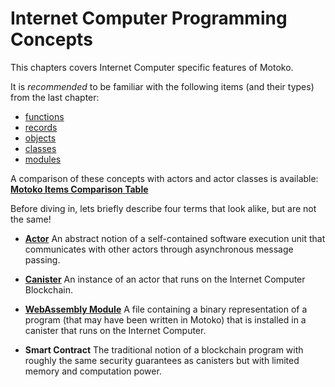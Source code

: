 # Internet Computer Programming Concepts

This chapters covers Internet Computer specific features of Motoko.

It is *recommended* to be familiar with the following items (and their types) from the last chapter:  
- [functions](/common-programming-concepts/functions.html)
- [records](/common-programming-concepts/types/records.html)
- [objects](/common-programming-concepts/objects-and-classes/objects.html)
- [classes](/common-programming-concepts/objects-and-classes/classes.html)
- [modules](/common-programming-concepts/modules.html)

A comparison of these concepts with actors and actor classes is available:  
[**Motoko Items Comparison Table**](https://docs.google.com/spreadsheets/d/1IqgPi9I9EmoknJBzzxea_7dN9WRwtFle7Y99UURXC7Y/edit?usp=sharing)

Before diving in, lets briefly describe four terms that look alike, but are not the same!

- [**Actor**](/internet-computer-programming-concepts/actors.html) An abstract notion of a self-contained software execution unit that communicates with other actors through asynchronous message passing.

- [**Canister**](/internet-computer-programming-concepts/actors/actor-to-canister.html) An instance of an actor that runs on the Internet Computer Blockchain.

- [**WebAssembly Module**](/internet-computer-programming-concepts/actors/actor-to-canister.html#code-compiling-and-wasm-modules) A file containing a binary representation of a program (that may have been written in Motoko) that is installed in a canister that runs on the Internet Computer. 

- **Smart Contract**  The traditional notion of a blockchain program with roughly the same security guarantees as canisters but with limited memory and computation power. 
